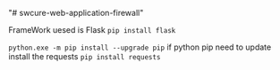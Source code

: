 "# swcure-web-application-firewall" 

FrameWork uesed is Flask
```pip install flask```


```python.exe -m pip install --upgrade pip```
if python pip need to update
install the requests
```pip install requests```
